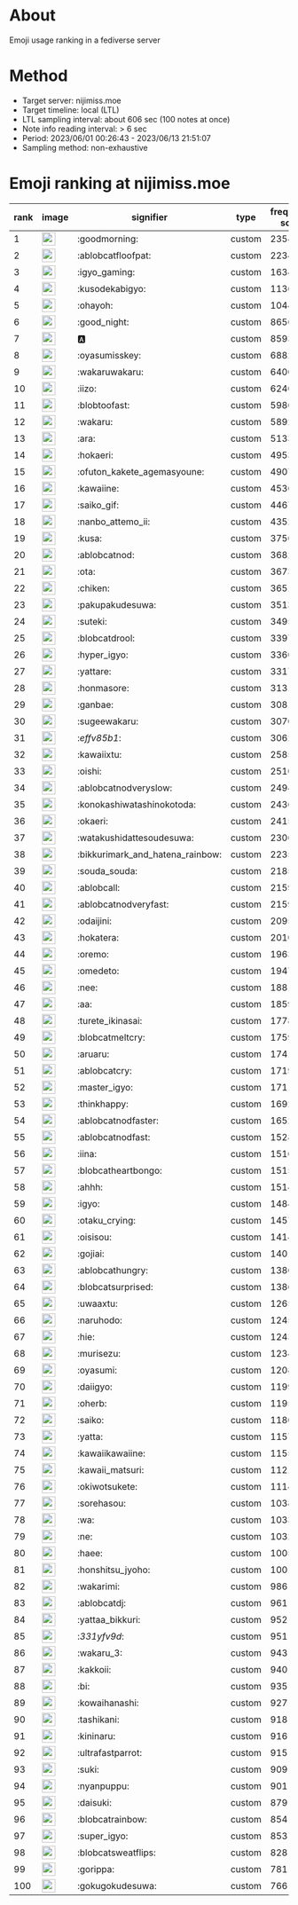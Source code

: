 # About
Emoji usage ranking in a fediverse server

# Method
- Target server: nijimiss.moe
- Target timeline: local (LTL)
- LTL sampling interval: about 606 sec (100 notes at once)
- Note info reading interval: > 6 sec
- Period: 2023/06/01 00:26:43 - 2023/06/13 21:51:07 
- Sampling method: non-exhaustive

# Emoji ranking at nijimiss.moe

|rank|image|signifier|type|frequency score|
|----|----|----|----|----|
|1|<img height="24" src="https://nijimiss.moe/emoji/goodmorning.webp">|:goodmorning:|custom|23546|
|2|<img height="24" src="https://nijimiss.moe/emoji/ablobcatfloofpat.webp">|:ablobcatfloofpat:|custom|22345|
|3|<img height="24" src="https://nijimiss.moe/emoji/igyo_gaming.webp">|:igyo_gaming:|custom|16344|
|4|<img height="24" src="https://nijimiss.moe/emoji/kusodekabigyo.webp">|:kusodekabigyo:|custom|11360|
|5|<img height="24" src="https://nijimiss.moe/emoji/ohayoh.webp">|:ohayoh:|custom|10447|
|6|<img height="24" src="https://nijimiss.moe/emoji/good_night.webp">|:good_night:|custom|8656|
|7|<img height="24" src="https://nijimiss.moe/emoji/a.webp">|:a:|custom|8593|
|8|<img height="24" src="https://nijimiss.moe/emoji/oyasumisskey.webp">|:oyasumisskey:|custom|6882|
|9|<img height="24" src="https://nijimiss.moe/emoji/wakaruwakaru.webp">|:wakaruwakaru:|custom|6400|
|10|<img height="24" src="https://nijimiss.moe/emoji/iizo.webp">|:iizo:|custom|6240|
|11|<img height="24" src="https://nijimiss.moe/emoji/blobtoofast.webp">|:blobtoofast:|custom|5986|
|12|<img height="24" src="https://nijimiss.moe/emoji/wakaru.webp">|:wakaru:|custom|5892|
|13|<img height="24" src="https://nijimiss.moe/emoji/ara.webp">|:ara:|custom|5133|
|14|<img height="24" src="https://nijimiss.moe/emoji/hokaeri.webp">|:hokaeri:|custom|4953|
|15|<img height="24" src="https://nijimiss.moe/emoji/ofuton_kakete_agemasyoune.webp">|:ofuton_kakete_agemasyoune:|custom|4907|
|16|<img height="24" src="https://nijimiss.moe/emoji/kawaiine.webp">|:kawaiine:|custom|4536|
|17|<img height="24" src="https://nijimiss.moe/emoji/saiko_gif.webp">|:saiko_gif:|custom|4467|
|18|<img height="24" src="https://nijimiss.moe/emoji/nanbo_attemo_ii.webp">|:nanbo_attemo_ii:|custom|4352|
|19|<img height="24" src="https://nijimiss.moe/emoji/kusa.webp">|:kusa:|custom|3756|
|20|<img height="24" src="https://nijimiss.moe/emoji/ablobcatnod.webp">|:ablobcatnod:|custom|3682|
|21|<img height="24" src="https://nijimiss.moe/emoji/ota.webp">|:ota:|custom|3673|
|22|<img height="24" src="https://nijimiss.moe/emoji/chiken.webp">|:chiken:|custom|3651|
|23|<img height="24" src="https://nijimiss.moe/emoji/pakupakudesuwa.webp">|:pakupakudesuwa:|custom|3513|
|24|<img height="24" src="https://nijimiss.moe/emoji/suteki.webp">|:suteki:|custom|3495|
|25|<img height="24" src="https://nijimiss.moe/emoji/blobcatdrool.webp">|:blobcatdrool:|custom|3397|
|26|<img height="24" src="https://nijimiss.moe/emoji/hyper_igyo.webp">|:hyper_igyo:|custom|3360|
|27|<img height="24" src="https://nijimiss.moe/emoji/yattare.webp">|:yattare:|custom|3317|
|28|<img height="24" src="https://nijimiss.moe/emoji/honmasore.webp">|:honmasore:|custom|3131|
|29|<img height="24" src="https://nijimiss.moe/emoji/ganbae.webp">|:ganbae:|custom|3081|
|30|<img height="24" src="https://nijimiss.moe/emoji/sugeewakaru.webp">|:sugeewakaru:|custom|3070|
|31|<img height="24" src="https://nijimiss.moe/emoji/_effv85b1_.webp">|:_effv85b1_:|custom|3062|
|32|<img height="24" src="https://nijimiss.moe/emoji/kawaiixtu.webp">|:kawaiixtu:|custom|2585|
|33|<img height="24" src="https://nijimiss.moe/emoji/oishi.webp">|:oishi:|custom|2510|
|34|<img height="24" src="https://nijimiss.moe/emoji/ablobcatnodveryslow.webp">|:ablobcatnodveryslow:|custom|2494|
|35|<img height="24" src="https://nijimiss.moe/emoji/konokashiwatashinokotoda.webp">|:konokashiwatashinokotoda:|custom|2436|
|36|<img height="24" src="https://nijimiss.moe/emoji/okaeri.webp">|:okaeri:|custom|2415|
|37|<img height="24" src="https://nijimiss.moe/emoji/watakushidattesoudesuwa.webp">|:watakushidattesoudesuwa:|custom|2306|
|38|<img height="24" src="https://nijimiss.moe/emoji/bikkurimark_and_hatena_rainbow.webp">|:bikkurimark_and_hatena_rainbow:|custom|2235|
|39|<img height="24" src="https://nijimiss.moe/emoji/souda_souda.webp">|:souda_souda:|custom|2185|
|40|<img height="24" src="https://nijimiss.moe/emoji/ablobcall.webp">|:ablobcall:|custom|2159|
|41|<img height="24" src="https://nijimiss.moe/emoji/ablobcatnodveryfast.webp">|:ablobcatnodveryfast:|custom|2159|
|42|<img height="24" src="https://nijimiss.moe/emoji/odaijini.webp">|:odaijini:|custom|2095|
|43|<img height="24" src="https://nijimiss.moe/emoji/hokatera.webp">|:hokatera:|custom|2010|
|44|<img height="24" src="https://nijimiss.moe/emoji/oremo.webp">|:oremo:|custom|1963|
|45|<img height="24" src="https://nijimiss.moe/emoji/omedeto.webp">|:omedeto:|custom|1947|
|46|<img height="24" src="https://nijimiss.moe/emoji/nee.webp">|:nee:|custom|1881|
|47|<img height="24" src="https://nijimiss.moe/emoji/aa.webp">|:aa:|custom|1859|
|48|<img height="24" src="https://nijimiss.moe/emoji/turete_ikinasai.webp">|:turete_ikinasai:|custom|1778|
|49|<img height="24" src="https://nijimiss.moe/emoji/blobcatmeltcry.webp">|:blobcatmeltcry:|custom|1759|
|50|<img height="24" src="https://nijimiss.moe/emoji/aruaru.webp">|:aruaru:|custom|1741|
|51|<img height="24" src="https://nijimiss.moe/emoji/ablobcatcry.webp">|:ablobcatcry:|custom|1719|
|52|<img height="24" src="https://nijimiss.moe/emoji/master_igyo.webp">|:master_igyo:|custom|1711|
|53|<img height="24" src="https://nijimiss.moe/emoji/thinkhappy.webp">|:thinkhappy:|custom|1692|
|54|<img height="24" src="https://nijimiss.moe/emoji/ablobcatnodfaster.webp">|:ablobcatnodfaster:|custom|1652|
|55|<img height="24" src="https://nijimiss.moe/emoji/ablobcatnodfast.webp">|:ablobcatnodfast:|custom|1528|
|56|<img height="24" src="https://nijimiss.moe/emoji/iina.webp">|:iina:|custom|1516|
|57|<img height="24" src="https://nijimiss.moe/emoji/blobcatheartbongo.webp">|:blobcatheartbongo:|custom|1515|
|58|<img height="24" src="https://nijimiss.moe/emoji/ahhh.webp">|:ahhh:|custom|1514|
|59|<img height="24" src="https://nijimiss.moe/emoji/igyo.webp">|:igyo:|custom|1484|
|60|<img height="24" src="https://nijimiss.moe/emoji/otaku_crying.webp">|:otaku_crying:|custom|1457|
|61|<img height="24" src="https://nijimiss.moe/emoji/oisisou.webp">|:oisisou:|custom|1414|
|62|<img height="24" src="https://nijimiss.moe/emoji/gojiai.webp">|:gojiai:|custom|1401|
|63|<img height="24" src="https://nijimiss.moe/emoji/ablobcathungry.webp">|:ablobcathungry:|custom|1386|
|64|<img height="24" src="https://nijimiss.moe/emoji/blobcatsurprised.webp">|:blobcatsurprised:|custom|1386|
|65|<img height="24" src="https://nijimiss.moe/emoji/uwaaxtu.webp">|:uwaaxtu:|custom|1265|
|66|<img height="24" src="https://nijimiss.moe/emoji/naruhodo.webp">|:naruhodo:|custom|1245|
|67|<img height="24" src="https://nijimiss.moe/emoji/hie.webp">|:hie:|custom|1243|
|68|<img height="24" src="https://nijimiss.moe/emoji/murisezu.webp">|:murisezu:|custom|1234|
|69|<img height="24" src="https://nijimiss.moe/emoji/oyasumi.webp">|:oyasumi:|custom|1208|
|70|<img height="24" src="https://nijimiss.moe/emoji/daiigyo.webp">|:daiigyo:|custom|1199|
|71|<img height="24" src="https://nijimiss.moe/emoji/oherb.webp">|:oherb:|custom|1195|
|72|<img height="24" src="https://nijimiss.moe/emoji/saiko.webp">|:saiko:|custom|1180|
|73|<img height="24" src="https://nijimiss.moe/emoji/yatta.webp">|:yatta:|custom|1157|
|74|<img height="24" src="https://nijimiss.moe/emoji/kawaiikawaiine.webp">|:kawaiikawaiine:|custom|1155|
|75|<img height="24" src="https://nijimiss.moe/emoji/kawaii_matsuri.webp">|:kawaii_matsuri:|custom|1121|
|76|<img height="24" src="https://nijimiss.moe/emoji/okiwotsukete.webp">|:okiwotsukete:|custom|1114|
|77|<img height="24" src="https://nijimiss.moe/emoji/sorehasou.webp">|:sorehasou:|custom|1038|
|78|<img height="24" src="https://nijimiss.moe/emoji/wa.webp">|:wa:|custom|1033|
|79|<img height="24" src="https://nijimiss.moe/emoji/ne.webp">|:ne:|custom|1032|
|80|<img height="24" src="https://nijimiss.moe/emoji/haee.webp">|:haee:|custom|1005|
|81|<img height="24" src="https://nijimiss.moe/emoji/honshitsu_jyoho.webp">|:honshitsu_jyoho:|custom|1001|
|82|<img height="24" src="https://nijimiss.moe/emoji/wakarimi.webp">|:wakarimi:|custom|986|
|83|<img height="24" src="https://nijimiss.moe/emoji/ablobcatdj.webp">|:ablobcatdj:|custom|961|
|84|<img height="24" src="https://nijimiss.moe/emoji/yattaa_bikkuri.webp">|:yattaa_bikkuri:|custom|952|
|85|<img height="24" src="https://nijimiss.moe/emoji/_331yfv9d_.webp">|:_331yfv9d_:|custom|951|
|86|<img height="24" src="https://nijimiss.moe/emoji/wakaru_3.webp">|:wakaru_3:|custom|943|
|87|<img height="24" src="https://nijimiss.moe/emoji/kakkoii.webp">|:kakkoii:|custom|940|
|88|<img height="24" src="https://nijimiss.moe/emoji/bi.webp">|:bi:|custom|935|
|89|<img height="24" src="https://nijimiss.moe/emoji/kowaihanashi.webp">|:kowaihanashi:|custom|927|
|90|<img height="24" src="https://nijimiss.moe/emoji/tashikani.webp">|:tashikani:|custom|918|
|91|<img height="24" src="https://nijimiss.moe/emoji/kininaru.webp">|:kininaru:|custom|916|
|92|<img height="24" src="https://nijimiss.moe/emoji/ultrafastparrot.webp">|:ultrafastparrot:|custom|915|
|93|<img height="24" src="https://nijimiss.moe/emoji/suki.webp">|:suki:|custom|909|
|94|<img height="24" src="https://nijimiss.moe/emoji/nyanpuppu.webp">|:nyanpuppu:|custom|901|
|95|<img height="24" src="https://nijimiss.moe/emoji/daisuki.webp">|:daisuki:|custom|879|
|96|<img height="24" src="https://nijimiss.moe/emoji/blobcatrainbow.webp">|:blobcatrainbow:|custom|854|
|97|<img height="24" src="https://nijimiss.moe/emoji/super_igyo.webp">|:super_igyo:|custom|853|
|98|<img height="24" src="https://nijimiss.moe/emoji/blobcatsweatflips.webp">|:blobcatsweatflips:|custom|828|
|99|<img height="24" src="https://nijimiss.moe/emoji/gorippa.webp">|:gorippa:|custom|781|
|100|<img height="24" src="https://nijimiss.moe/emoji/gokugokudesuwa.webp">|:gokugokudesuwa:|custom|766|
